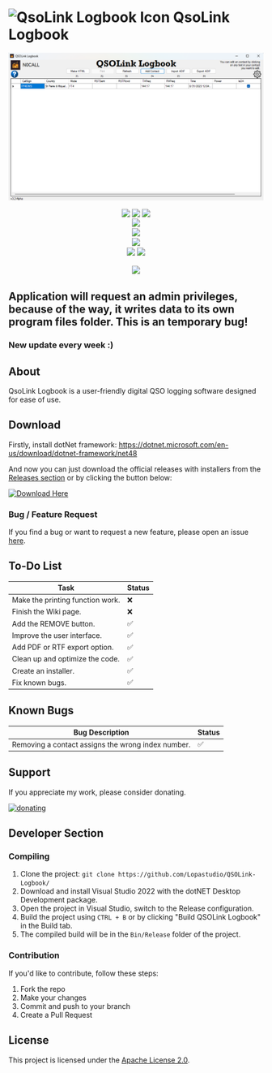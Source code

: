 # ![QsoLink Logbook Icon](QSOLink_Icon_Full_New.ico) QsoLink Logbook

![QsoLink Logbook Image](screenshot.png)

<p align= "center">
   <img src="https://img.shields.io/github/languages/top/Lopastudio/QSOLink-Logbook">
   <img src="https://img.shields.io/github/stars/Lopastudio/QSOLink-Logbook">
   <img src="https://img.shields.io/github/forks/Lopastudio/QSOLink-Logbook">
   <br>
   <img src="https://img.shields.io/github/last-commit/Lopastudio/QSOLink-Logbook">
   <br>
   <img src="https://img.shields.io/github/downloads/Lopastudio/QSOLink-Logbook/total">
   <br>
   <img src="https://img.shields.io/github/license/Lopastudio/QSOLink-Logbook">
   <br>
   <img src="https://img.shields.io/github/issues/Lopastudio/QSOLink-Logbook">
   <img src="https://img.shields.io/github/issues-closed/Lopastudio/QSOLink-Logbook">
   <br>
   <br>
   <img src="https://repobeats.axiom.co/api/embed/4f816b049bbc42e53f44225e7d4c72c6345d5b0c.svg"></img>
</p>


## Application will request an admin privileges, because of the way, it writes data to its own program files folder. This is an temporary bug!

### New update every week :)

## About

QsoLink Logbook is a user-friendly digital QSO logging software designed for ease of use.

## Download
Firstly, install dotNet framework: https://dotnet.microsoft.com/en-us/download/dotnet-framework/net48

And now you can just download the official releases with installers from the [Releases section](https://github.com/Lopastudio/QSOLink-Logbook/releases) or by clicking the button below:

[![Download Here](https://github.com/Lopastudio/QSOLink-Logbook/releases)](https://github.com/Lopastudio/QSOLink-Logbook/releases)

### Bug / Feature Request

If you find a bug or want to request a new feature, please open an issue [here](https://github.com/Lopastudio/QSOLink-Logbook/issues/new).

## To-Do List

| Task                                           | Status |
| ---------------------------------------------- | ------ |
| Make the printing function work.               | ❌     |
| Finish the Wiki page.                          | ❌     |
| Add the REMOVE button.                         | ✅     |
| Improve the user interface.                    | ✅     |
| Add PDF or RTF export option.                  | ✅     |
| Clean up and optimize the code.                | ✅     |
| Create an installer.                           | ✅     |
| Fix known bugs.                                | ✅     |

## Known Bugs

| Bug Description                                | Status |
| ---------------------------------------------- | ------ |
| Removing a contact assigns the wrong index number. | ✅     |


## Support

If you appreciate my work, please consider donating.

[![donating](https://www.paypalobjects.com/en_US/i/btn/btn_donateCC_LG.gif)](https://www.paypal.com/donate/?hosted_button_id=JQM3976LAZR4U)

## Developer Section

### Compiling

1. Clone the project: `git clone https://github.com/Lopastudio/QSOLink-Logbook/`
2. Download and install Visual Studio 2022 with the dotNET Desktop Development package.
3. Open the project in Visual Studio, switch to the Release configuration.
4. Build the project using `CTRL + B` or by clicking "Build QSOLink Logbook" in the Build tab.
5. The compiled build will be in the `Bin/Release` folder of the project.

### Contribution

If you'd like to contribute, follow these steps:
1. Fork the repo
2. Make your changes
3. Commit and push to your branch
4. Create a Pull Request

## License

This project is licensed under the [Apache License 2.0](https://github.com/Lopastudio/QSOLink-Logbook/blob/master/LICENSE.txt).
